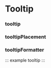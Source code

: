 # Tooltip

### tooltip

<example :value="example1"></example>

### tooltipPlacement

<example :value="example2"></example>

### tooltipFormatter

<example :value="example3"></example>

::: example tooltip :::